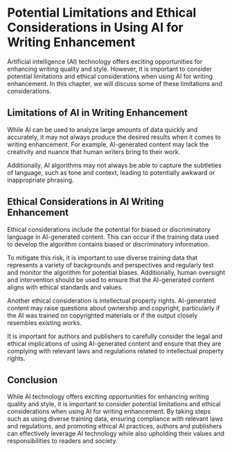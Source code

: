 Potential Limitations and Ethical Considerations in Using AI for Writing Enhancement
============================================================================================================================================

Artificial intelligence (AI) technology offers exciting opportunities for enhancing writing quality and style. However, it is important to consider potential limitations and ethical considerations when using AI for writing enhancement. In this chapter, we will discuss some of these limitations and considerations.

Limitations of AI in Writing Enhancement
----------------------------------------

While AI can be used to analyze large amounts of data quickly and accurately, it may not always produce the desired results when it comes to writing enhancement. For example, AI-generated content may lack the creativity and nuance that human writers bring to their work.

Additionally, AI algorithms may not always be able to capture the subtleties of language, such as tone and context, leading to potentially awkward or inappropriate phrasing.

Ethical Considerations in AI Writing Enhancement
------------------------------------------------

Ethical considerations include the potential for biased or discriminatory language in AI-generated content. This can occur if the training data used to develop the algorithm contains biased or discriminatory information.

To mitigate this risk, it is important to use diverse training data that represents a variety of backgrounds and perspectives and regularly test and monitor the algorithm for potential biases. Additionally, human oversight and intervention should be used to ensure that the AI-generated content aligns with ethical standards and values.

Another ethical consideration is intellectual property rights. AI-generated content may raise questions about ownership and copyright, particularly if the AI was trained on copyrighted materials or if the output closely resembles existing works.

It is important for authors and publishers to carefully consider the legal and ethical implications of using AI-generated content and ensure that they are complying with relevant laws and regulations related to intellectual property rights.

Conclusion
----------

While AI technology offers exciting opportunities for enhancing writing quality and style, it is important to consider potential limitations and ethical considerations when using AI for writing enhancement. By taking steps such as using diverse training data, ensuring compliance with relevant laws and regulations, and promoting ethical AI practices, authors and publishers can effectively leverage AI technology while also upholding their values and responsibilities to readers and society.
